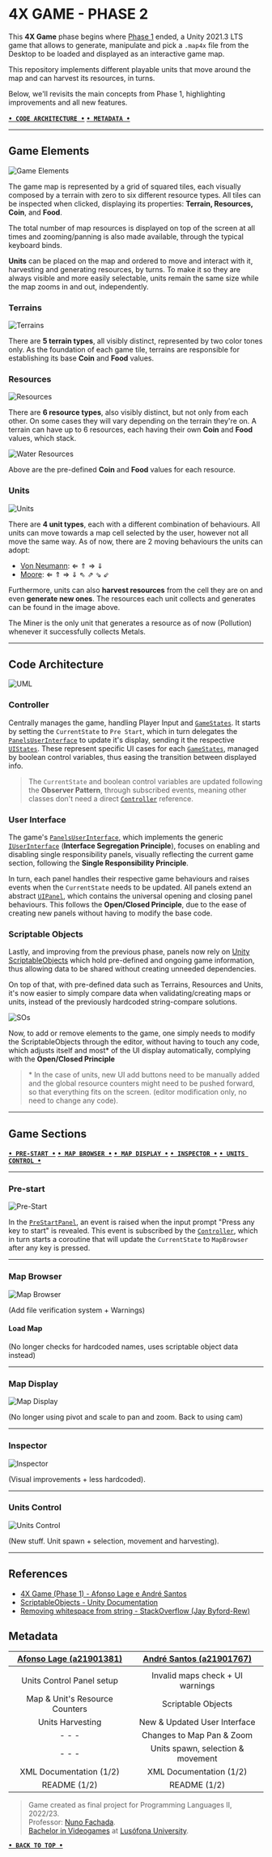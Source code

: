 # 4X GAME - PHASE 2

This **4X Game** phase begins where [Phase 1] ended, a Unity 2021.3 LTS game that
allows to generate, manipulate and pick a `.map4x` file from the Desktop to be
loaded and displayed as an interactive game map.

This repository implements different playable units that move around the map and
can harvest its resources, in turns.

Below, we'll revisits the main concepts from Phase 1, highlighting improvements
and all new features.

[**`• CODE ARCHITECTURE •`**](#code-architecture) [**`• METADATA •`**](#metadata)

---

## Game Elements

![Game Elements](Images/game_elements.png "4X Game Gameplay")

The game map is represented by a grid of squared tiles, each visually composed
by a terrain with zero to six different resource types. All tiles can be
inspected when clicked, displaying its properties: **Terrain, Resources, Coin**,
and **Food**.

The total number of map resources is displayed on top of the screen
at all times and zooming/panning is also made available, through the typical
keyboard binds.

**Units** can be placed on the map and ordered to move and interact with it,
harvesting and generating resources, by turns. To make it so they are always
visible and more easily selectable, units remain the same size while the map
zooms in and out, independently.

### Terrains

![Terrains](Images/terrains_all.png "The 5 terrain types")

There are **5 terrain types**, all visibly distinct, represented by two color
tones only. As the foundation of each game tile, terrains are responsible for
establishing its base **Coin** and **Food** values.

### Resources

![Resources](Images/resources_all.png "The 6 resource types, across all terrains")

There are **6 resource types**, also visibly distinct, but not only from
each other. On some cases they will vary depending on the terrain they're on.
A terrain can have up to 6 resources, each having their own **Coin** and **Food**
values, which stack.

![Water Resources](Images/water_resources_all.png "All 6 resources values")

Above are the pre-defined **Coin** and **Food** values for each resource.

### Units

![Units](Images/units_all.png "The 4 unit types")

There are **4 unit types**, each with a different combination of behaviours. All
units can move towards a map cell selected by the user, however not all move the
same way. As of now, there are 2 moving behaviours the units can adopt:

+ [Von Neumann]: ⇐ ⇑ ⇒ ⇓  
+ [Moore]: ⇐ ⇑ ⇒ ⇓ ⇖ ⇗ ⇘ ⇙

Furthermore, units can also **harvest resources** from the cell they are on and
even **generate new ones**. The resources each unit collects and generates can
be found in the image above.

The Miner is the only unit that generates a resource as of now (Pollution)
whenever it successfully collects Metals.

---

## Code Architecture

![UML](Images/uml.png "Classes UML Diagram")

### Controller

Centrally manages the game, handling Player Input and [`GameStates`]. It starts
by setting the `CurrentState` to `Pre Start`, which in turn delegates the
[`PanelsUserInterface`] to update it's display, sending it the respective
[`UIStates`]. These represent specific UI cases for each [`GameStates`], managed
by boolean control variables, thus easing the transition between displayed info.

> The `CurrentState` and boolean control variables are updated
> following the **Observer Pattern**, through subscribed events, meaning other
> classes don't need a direct [`Controller`] reference.

### User Interface

The game's [`PanelsUserInterface`], which implements the generic [`IUserInterface`]
(**Interface Segregation Principle**), focuses on enabling and disabling single
responsibility panels, visually reflecting the current game section, following
the **Single Responsibility Principle**.

In turn, each panel handles their respective game behaviours and raises events
when the `CurrentState` needs to be updated. All panels extend an abstract
[`UIPanel`], which contains the universal opening and closing panel behaviours.
This follows the **Open/Closed Principle**, due to the ease of creating new
panels without having to modify the base code.

### Scriptable Objects

Lastly, and improving from the previous phase, panels now rely on
[Unity ScriptableObjects] which hold pre-defined and ongoing game information,
thus allowing data to be shared without creating unneeded dependencies.

On top of that, with pre-defined data such as Terrains, Resources and Units, it's
now easier to simply compare data when validating/creating maps or units, instead
of the previously hardcoded string-compare solutions.

![SOs](Images/scriptable_objects.png "Preset Data Scriptable Object")

Now, to add or remove elements to the game, one simply needs to modify the
ScriptableObjects through the editor, without having to touch any code, which
adjusts itself and most* of the UI display automatically, complying with the
**Open/Closed Principle**

> \* In the case of units, new UI add buttons need to be manually added and the
> global resource counters might need to be pushed forward, so that everything fits
> on the screen. (editor modification only, no need to change any code).

---

## Game Sections

[**`• PRE-START •`**](#pre-start) [**`• MAP BROWSER •`**](#map-browser) [**`• MAP DISPLAY •`**](#map-display) [**`• INSPECTOR •`**](#inspector) [**`• UNITS CONTROL •`**](#units-control)

---

### Pre-start

![Pre-Start](Images/pre_start.png "Pre-start screen")

In the [`PreStartPanel`], an event is raised when the input prompt
"Press any key to start" is revealed. This event is subscribed by the
[`Controller`], which in turn starts a coroutine that will update the
`CurrentState` to `MapBrowser` after any key is pressed.

---

### Map Browser

![Map Browser](Images/map_browser.png "Map browser screen")

(Add file verification system + Warnings)

#### Load Map

(No longer checks for hardcoded names, uses scriptable object data instead)

---

### Map Display

![Map Display](Images/map_display.png "Main map display screen")

(No longer using pivot and scale to pan and zoom. Back to using cam)

---

### Inspector

![Inspector](Images/inspector.png "Inspector panel")

(Visual improvements + less hardcoded).

---

### Units Control

![Units Control](Images/units_control.png "Units Control panel")

(New stuff. Unit spawn + selection, movement and harvesting).

---

## References

+ [4X Game (Phase 1) - Afonso Lage e André Santos][Phase 1]
+ [ScriptableObjects - Unity Documentation][Unity ScriptableObjects]
+ [Removing whitespace from string - StackOverflow (Jay Byford-Rew)][Whitespace]

## Metadata

|       [Afonso Lage (a21901381)]      |       [André Santos (a21901767)]      |
|:------------------------------------:|:-------------------------------------:|
|                                      |                                       |
|       Units Control Panel setup      |    Invalid maps check + UI warnings   |
|    Map & Unit's Resource Counters    |          Scriptable Objects           |
|           Units Harvesting           |     New & Updated User Interface      |
|                - - -                 |       Changes to Map Pan & Zoom       |
|                - - -                 |   Units spawn, selection & movement   |
|       XML Documentation (1/2)        |        XML Documentation (1/2)        |
|             README (1/2)             |              README (1/2)             |

> Game created as final project for Programming Languages II, 2022/23.  
> Professor: [Nuno Fachada].  
> [Bachelor in Videogames] at [Lusófona University].

[**`• BACK TO TOP •`**](#4x-game---phase-2)

[`GameStates`]:4XGameP2/Assets/Scripts/Enums/GameStates.cs
[`PanelsUserInterface`]:4XGameP2/Assets/Scripts/UserInterface/Panels/PanelsUserInterface.cs
[`UIStates`]:4XGameP2/Assets/Scripts/Enums/UIStates.cs
[`Controller`]:4XGameP2/Assets/Scripts/Controller.cs
[`IUserInterface`]:4XGameP2/Assets/Scripts/UserInterface/IUserInterface.cs
[`UIPanel`]:4XGameP2/Assets/Scripts/UserInterface/Panels/UIPanel.cs
[`PreStartPanel`]:4XGameP2/Assets/Scripts/UserInterface/Panels/UIPanelPreStart.cs

[Phase 1]:https://github.com/andrepucas/lp2_4XGame_p1_2022
[Unity ScriptableObjects]:https://docs.unity3d.com/Manual/class-ScriptableObject.html
[Von Neumann]:https://en.wikipedia.org/wiki/Von_Neumann_neighborhood
[Moore]:https://en.wikipedia.org/wiki/Moore_neighborhood
[Whitespace]:https://stackoverflow.com/questions/6219454/efficient-way-to-remove-all-whitespace-from-string/30732794#30732794
[Afonso Lage (a21901381)]:https://github.com/AfonsoLage-boop
[André Santos (a21901767)]:https://github.com/andrepucas
[Nuno Fachada]:https://github.com/nunofachada
[Bachelor in Videogames]:https://www.ulusofona.pt/en/undergraduate/videogames
[Lusófona University]:https://www.ulusofona.pt/en/
